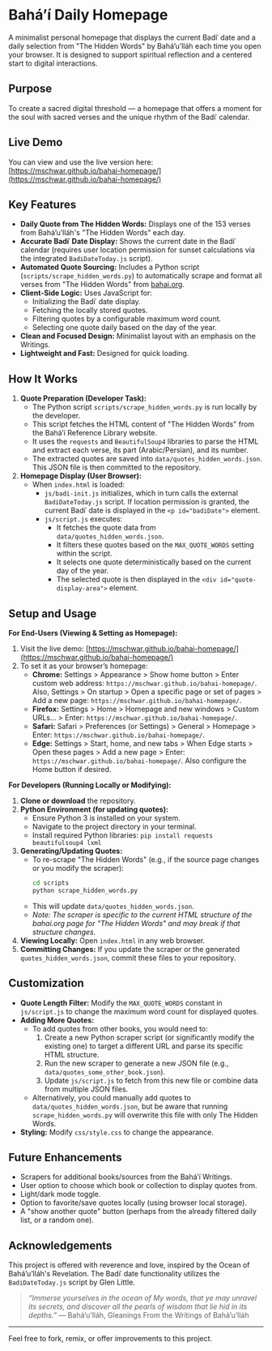 # Bahá’í Daily Homepage

A minimalist personal homepage that displays the current Badíʿ date and a daily selection from "The Hidden Words" by Bahá’u’lláh each time you open your browser. It is designed to support spiritual reflection and a centered start to digital interactions.

## Purpose

To create a sacred digital threshold — a homepage that offers a moment for the soul with sacred verses and the unique rhythm of the Badíʿ calendar.

## Live Demo

You can view and use the live version here:
[https://mschwar.github.io/bahai-homepage/](https://mschwar.github.io/bahai-homepage/)

## Key Features

-   **Daily Quote from The Hidden Words:** Displays one of the 153 verses from Bahá’u’lláh's "The Hidden Words" each day.
-   **Accurate Badíʿ Date Display:** Shows the current date in the Badíʿ calendar (requires user location permission for sunset calculations via the integrated `BadiDateToday.js` script).
-   **Automated Quote Sourcing:** Includes a Python script (`scripts/scrape_hidden_words.py`) to automatically scrape and format all verses from "The Hidden Words" from [bahai.org](https://www.bahai.org/library/authoritative-texts/bahaullah/hidden-words/).
-   **Client-Side Logic:** Uses JavaScript for:
    -   Initializing the Badíʿ date display.
    -   Fetching the locally stored quotes.
    -   Filtering quotes by a configurable maximum word count.
    -   Selecting one quote daily based on the day of the year.
-   **Clean and Focused Design:** Minimalist layout with an emphasis on the Writings.
-   **Lightweight and Fast:** Designed for quick loading.

## How It Works

1.  **Quote Preparation (Developer Task):**
    *   The Python script `scripts/scrape_hidden_words.py` is run locally by the developer.
    *   This script fetches the HTML content of "The Hidden Words" from the Bahá’í Reference Library website.
    *   It uses the `requests` and `BeautifulSoup4` libraries to parse the HTML and extract each verse, its part (Arabic/Persian), and its number.
    *   The extracted quotes are saved into `data/quotes_hidden_words.json`. This JSON file is then committed to the repository.
2.  **Homepage Display (User Browser):**
    *   When `index.html` is loaded:
        *   `js/badi-init.js` initializes, which in turn calls the external `BadiDateToday.js` script. If location permission is granted, the current Badíʿ date is displayed in the `<p id="badiDate">` element.
        *   `js/script.js` executes:
            *   It fetches the quote data from `data/quotes_hidden_words.json`.
            *   It filters these quotes based on the `MAX_QUOTE_WORDS` setting within the script.
            *   It selects one quote deterministically based on the current day of the year.
            *   The selected quote is then displayed in the `<div id="quote-display-area">` element.

## Setup and Usage

**For End-Users (Viewing & Setting as Homepage):**

1.  Visit the live demo: [https://mschwar.github.io/bahai-homepage/](https://mschwar.github.io/bahai-homepage/)
2.  To set it as your browser’s homepage:
    *   **Chrome:** Settings > Appearance > Show home button > Enter custom web address: `https://mschwar.github.io/bahai-homepage/`. Also, Settings > On startup > Open a specific page or set of pages > Add a new page: `https://mschwar.github.io/bahai-homepage/`.
    *   **Firefox:** Settings > Home > Homepage and new windows > Custom URLs... > Enter: `https://mschwar.github.io/bahai-homepage/`.
    *   **Safari:** Safari > Preferences (or Settings) > General > Homepage > Enter: `https://mschwar.github.io/bahai-homepage/`.
    *   **Edge:** Settings > Start, home, and new tabs > When Edge starts > Open these pages > Add a new page > Enter: `https://mschwar.github.io/bahai-homepage/`. Also configure the Home button if desired.

**For Developers (Running Locally or Modifying):**

1.  **Clone or download** the repository.
2.  **Python Environment (for updating quotes):**
    *   Ensure Python 3 is installed on your system.
    *   Navigate to the project directory in your terminal.
    *   Install required Python libraries: `pip install requests beautifulsoup4 lxml`
3.  **Generating/Updating Quotes:**
    *   To re-scrape "The Hidden Words" (e.g., if the source page changes or you modify the scraper):
        ```bash
        cd scripts
        python scrape_hidden_words.py
        ```
    *   This will update `data/quotes_hidden_words.json`.
    *   *Note: The scraper is specific to the current HTML structure of the bahai.org page for "The Hidden Words" and may break if that structure changes.*
4.  **Viewing Locally:** Open `index.html` in any web browser.
5.  **Committing Changes:** If you update the scraper or the generated `quotes_hidden_words.json`, commit these files to your repository.

## Customization

-   **Quote Length Filter:** Modify the `MAX_QUOTE_WORDS` constant in `js/script.js` to change the maximum word count for displayed quotes.
-   **Adding More Quotes:**
    *   To add quotes from other books, you would need to:
        1.  Create a new Python scraper script (or significantly modify the existing one) to target a different URL and parse its specific HTML structure.
        2.  Run the new scraper to generate a new JSON file (e.g., `data/quotes_some_other_book.json`).
        3.  Update `js/script.js` to fetch from this new file or combine data from multiple JSON files.
    *   Alternatively, you could manually add quotes to `data/quotes_hidden_words.json`, but be aware that running `scrape_hidden_words.py` will overwrite this file with only The Hidden Words.
-   **Styling:** Modify `css/style.css` to change the appearance.

## Future Enhancements

-   Scrapers for additional books/sources from the Bahá’í Writings.
-   User option to choose which book or collection to display quotes from.
-   Light/dark mode toggle.
-   Option to favorite/save quotes locally (using browser local storage).
-   A "show another quote" button (perhaps from the already filtered daily list, or a random one).

## Acknowledgements

This project is offered with reverence and love, inspired by the Ocean of Bahá’u’lláh's Revelation. The Badíʿ date functionality utilizes the `BadiDateToday.js` script by Glen Little.

> *“Immerse yourselves in the ocean of My words, that ye may unravel its secrets, and discover all the pearls of wisdom that lie hid in its depths.”*
> — Bahá’u’lláh, Gleanings From the Writings of Bahá’u’lláh

---

Feel free to fork, remix, or offer improvements to this project.